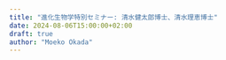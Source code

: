 ```yaml
---
title: "進化生物学特別セミナー: 清水健太郎博士、清水理恵博士"
date: 2024-08-06T15:00:00+02:00
draft: true
author: "Moeko Okada"
---
```


